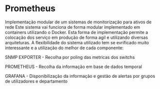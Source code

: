 # Prometheus
Implementação modular de um sistemas de monitorização para ativos de rede
Este sistema vai funciona de forma modular implementado em containers utilizando o Docker.
Esta forma de implementação permite a colocação dos serviço em produção de forma agil e utilizando diversas arquiteturas.
A flexibilidade do sistema utilizado tem se evrificado muito interessante e a utilização do melhor de cada componente:

SNMP EXPORTER - Recolha por poling das metricas dos switchs

PROMETHEUS - Recolha da informação em base de dados temporal

GRAFANA - Disponibilização da informação e gestão de alertas por grupos de utilizadores e departamento 
